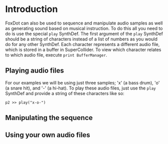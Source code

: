# Introduction

FoxDot can also be used to sequence and manipulate audio samples as well as generating sound based on musical instruction. To do this all you need to do is use the special `play` SynthDef. The first argument of the `play` SynthDef should be a string of characters instead of a list of numbers as you would do for any other SynthDef. Each character represents a different audio file, which is stored in a buffer in SuperCollider. To view which character relates to which audio file, execute `print BufferManager`.

## Playing audio files

For our examples we will be using just three samples; 'x' (a bass drum), 'o' (a snare hit), and '-' (a hi-hat). To play these audio files, just use the `play` SynthDef and provide a string of these characters like so:

	p2 >> play("x-o-")


## Manipulating the sequence

## Using your own audio files
